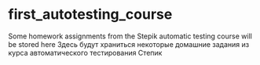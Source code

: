 # first_autotesting_course
Some homework assignments from the Stepik automatic testing course will be stored here
Здесь будут храниться некоторые домашние задания из курса автоматического тестирования Степик